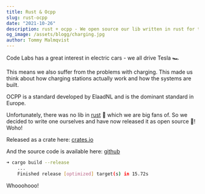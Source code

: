 ```yaml
---
title: Rust & Ocpp
slug: rust-ocpp
date: "2021-10-26"
description: rust + ocpp - We open source our lib written in rust for the ocpp standard.
og_image: /assets/blogg/charging.jpg
author: Tommy Malmqvist
---
```


Code Labs has a great interest in electric cars - we all drive Tesla 🏎️

This means we also suffer from the problems with charging. This made us think
about how charging stations actually work and how the systems are built.

OCPP is a standard developed by ElaadNL and is the dominant standard in Europe.

Unfortunately, there was no lib in [rust](https://rust-lang.org) 🦀 which we are
big fans of. So we decided to write one ourselves and have now released it as
open source 🎉! Woho!

Released as a crate here: [crates.io](https://crates.io/crates/rust-ocpp)

And the source code is available here:
[github](https://github.com/codelabsab/rust-ocpp)

```bash
➜ cargo build --release
    ...
    Finished release [optimized] target(s) in 15.72s
```

Whooohooo!
